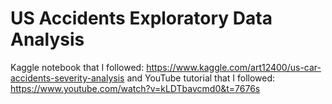 # US Accidents Exploratory Data Analysis
Kaggle notebook that I followed: https://www.kaggle.com/art12400/us-car-accidents-severity-analysis and 
YouTube tutorial that I followed: https://www.youtube.com/watch?v=kLDTbavcmd0&t=7676s
